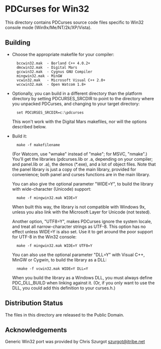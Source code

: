 PDCurses for Win32
==================

This directory contains PDCurses source code files specific to Win32 
console mode (Win9x/Me/NT/2k/XP/Vista).


Building
--------

- Choose the appropriate makefile for your compiler:

        bccwin32.mak  - Borland C++ 4.0.2+
        dmcwin32.mak  - Digital Mars
        gccwin32.mak  - Cygnus GNU Compiler
        mingwin32.mak - MinGW
        vcwin32.mak   - Microsoft Visual C++ 2.0+
        wccwin32.mak  - Open Watcom 1.8+

- Optionally, you can build in a different directory than the platform
  directory by setting PDCURSES_SRCDIR to point to the directory where
  you unpacked PDCurses, and changing to your target directory:

        set PDCURSES_SRCDIR=c:\pdcurses

  This won't work with the Digital Mars makefiles, nor will the options
  described below.

- Build it:

        make -f makefilename

  (For Watcom, use "wmake" instead of "make"; for MSVC, "nmake".) You'll
  get the libraries (pdcurses.lib or .a, depending on your compiler; and
  panel.lib or .a), the demos (*.exe), and a lot of object files. Note
  that the panel library is just a copy of the main library, provided
  for convenience; both panel and curses functions are in the main
  library.

  You can also give the optional parameter "WIDE=Y", to build the
  library with wide-character (Unicode) support:

        make -f mingwin32.mak WIDE=Y

  When built this way, the library is not compatible with Windows 9x,
  unless you also link with the Microsoft Layer for Unicode (not
  tested).

  Another option, "UTF8=Y", makes PDCurses ignore the system locale, and 
  treat all narrow-character strings as UTF-8. This option has no effect 
  unless WIDE=Y is also set. Use it to get around the poor support for 
  UTF-8 in the Win32 console:

        make -f mingwin32.mak WIDE=Y UTF8=Y

  You can also use the optional parameter "DLL=Y" with Visual C++,
  MinGW or Cygwin, to build the library as a DLL:

        nmake -f vcwin32.mak WIDE=Y DLL=Y

  When you build the library as a Windows DLL, you must always define
  PDC_DLL_BUILD when linking against it. (Or, if you only want to use
  the DLL, you could add this definition to your curses.h.)


Distribution Status
-------------------

The files in this directory are released to the Public Domain.


Acknowledgements
----------------

Generic Win32 port was provided by Chris Szurgot <szurgot@itribe.net>
